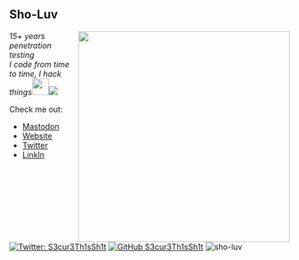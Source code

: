 
<!--
**sho-luv/sho-luv** is a ✨ _special_ ✨ repository because its `README.md` (this file) appears on your GitHub profile.

Here are some ideas to get you started:

- 🔭 I’m currently working on ...
- 🌱 I’m currently learning ...
- 👯 I’m looking to collaborate on ...
- 🤔 I’m looking for help with ...
- 💬 Ask me about ...
- 📫 How to reach me: ...
- 😄 Pronouns: ...
- ⚡ Fun fact: ...
-->



<h2>Sho-Luv</h2>
<img align='right' src="https://github-readme-stats.vercel.app/api?username=sho-luv&hide=contribs&count_private=true&show_icons=true&theme=dark" width="380">
<p><em>15+ years penetration testing<br>
  I code from time to time, I hack things<img src="https://media.giphy.com/media/WUlplcMpOCEmTGBtBW/giphy.gif" width="30"><img src="https://avatars.githubusercontent.com/u/1679089?s=15"> 
</em></p>

Check me out:<br>
- <a rel="me" href="https://infosec.exchange/@sho_luv">Mastodon</a><br>
- <a href="https://sholuv.net/">Website</a>
- <a href="https://twitter.com/sho_luv">Twitter</a>
- <a href="https://www.linkedin.com/in/leonjohnson/">LinkIn</a><br>




[![Twitter: S3cur3Th1sSh1t](https://img.shields.io/twitter/follow/sho_luv?style=flat-square)](https://twitter.com/sho_luv)
[![GitHub S3cur3Th1sSh1t](https://img.shields.io/github/followers/sho-luv?label=follow%20github&style=flat-square)](https://github.com/sho-luv)
<img src="https://komarev.com/ghpvc/?username=sho-luv&label=Profile%20views&color=0e75b6&style=flat" alt="sho-luv" />
